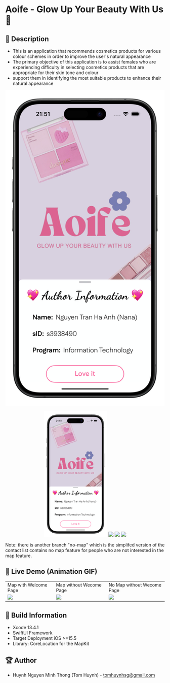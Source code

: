 # Aoife - Glow Up Your Beauty With Us 🎀

## 💄 Description

- This is an application that recommends cosmetics products for various colour schemes in order to improve the user's natural appearance
- The primary objective of this application is to assist females who are experiencing difficulty in selecting cosmetics products that are appropriate for their skin tone and colour
- support them in identifying the most suitable products to enhance their natural appearance

![Database](./Screenshots/welcome-screen.png)

<p align="center">
  <img src="./Screenshots/welcome-screen.png" width="200" > 
  <img src="https://i.imgur.com/pKrM1Hq.png" width="200" > 
  <img src="https://i.imgur.com/fUnVWV4.png" width="200" > 
  <img src="https://i.imgur.com/2nkYjyf.png" width="200" >
</p>

Note: there is another branch "no-map" which is the simplifed version of the contact list contains no map feature for people who are not interested in the map feature.

## 🔮 Live Demo (Animation GIF)

<table>
  <tr>
     <td>Map with Welcome Page</td>
     <td>Map without Wecome Page</td>
     <td>No Map without Wecome Page</td>
  </tr>
  <tr>
    <td><img src="https://github.com/TomHuynhSG/SSETContactList/blob/main/screenshots/welcome-page.gif?raw=true" width="245"></td>
    <td><img src="https://github.com/TomHuynhSG/SSETContactList/blob/main/screenshots/full-version-demo.gif?raw=true" width="245"></td>
    <td><img src="https://github.com/TomHuynhSG/SSETContactList/blob/main/screenshots/no-map-demo.gif?raw=true" width="245"></td>
   </tr>

 </table>

## 🔧 Build Information
- Xcode 13.4.1
- SwiftUI Framework
- Target Deployment iOS >=15.5
- Library: CoreLocation for the MapKit

## 🏆 Author
- Huynh Nguyen Minh Thong (Tom Huynh) - tomhuynhsg@gmail.com
